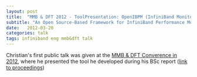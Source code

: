 ```yaml
---
layout: post
title:  "MMB & DFT 2012 - ToolPresentation: OpenIBPM (InfiniBand Monitoring)"
subtitle: "An Open Source-Based Framework for InfiniBand Performance Monitoring"
date:   2012-03-20
categories: talk
tags: infiniband eng mmb&dft talk
---
```


Christian's first public talk was given at the [MMB & DFT Converence in 2012](http://www.mmb2012.de/), where he presented
the tool he developed during his BSc report ([link to proceedings](http://link.springer.com/chapter/10.1007/978-3-642-28540-0_17))
